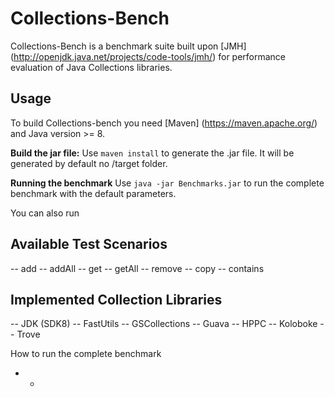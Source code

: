 # Collections-Bench

Collections-Bench is a benchmark suite built upon [JMH] (http://openjdk.java.net/projects/code-tools/jmh/) for performance evaluation of Java Collections libraries.

## Usage

To build Collections-bench you need [Maven] (https://maven.apache.org/) and Java version >= 8.

**Build the jar file:** Use `maven install` to generate the .jar file. It will be generated by default no /target folder.

**Running the benchmark** Use `java -jar Benchmarks.jar` to run the complete benchmark with the default parameters.

You can also run 


## Available Test Scenarios

 -- add
 -- addAll
 -- get
 -- getAll
 -- remove
 -- copy
 -- contains

## Implemented Collection Libraries
 
 -- JDK (SDK8)
 -- FastUtils
 -- GSCollections
 -- Guava 
 -- HPPC
 -- Koloboke
 -- Trove
 
How to run the complete benchmark
	

 

* - 


